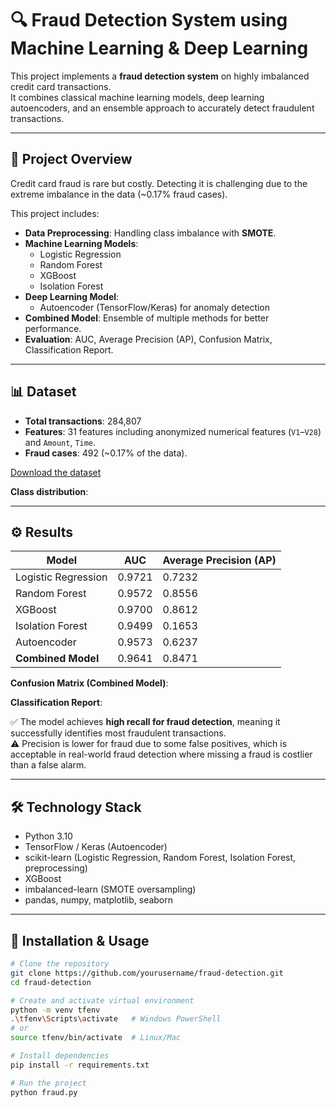 # 🔍 Fraud Detection System using Machine Learning & Deep Learning

This project implements a **fraud detection system** on highly imbalanced credit card transactions.  
It combines classical machine learning models, deep learning autoencoders, and an ensemble approach to accurately detect fraudulent transactions.

---

## 📝 Project Overview

Credit card fraud is rare but costly. Detecting it is challenging due to the extreme imbalance in the data (~0.17% fraud cases).  

This project includes:

- **Data Preprocessing**: Handling class imbalance with **SMOTE**.
- **Machine Learning Models**:
  - Logistic Regression
  - Random Forest
  - XGBoost
  - Isolation Forest
- **Deep Learning Model**:
  - Autoencoder (TensorFlow/Keras) for anomaly detection
- **Combined Model**: Ensemble of multiple methods for better performance.
- **Evaluation**: AUC, Average Precision (AP), Confusion Matrix, Classification Report.

---

## 📊 Dataset

- **Total transactions**: 284,807  
- **Features**: 31 features including anonymized numerical features (`V1`–`V28`) and `Amount`, `Time`.  
- **Fraud cases**: 492 (~0.17% of the data).
  
[Download the dataset](data/creditcard.csv)

**Class distribution**:


---

## ⚙️ Results

| Model              | AUC    | Average Precision (AP) |
|--------------------|--------|-----------------------|
| Logistic Regression | 0.9721 | 0.7232                |
| Random Forest       | 0.9572 | 0.8556                |
| XGBoost             | 0.9700 | 0.8612                |
| Isolation Forest    | 0.9499 | 0.1653                |
| Autoencoder         | 0.9573 | 0.6237                |
| **Combined Model**  | 0.9641 | 0.8471                |

**Confusion Matrix (Combined Model)**:

**Classification Report**:

✅ The model achieves **high recall for fraud detection**, meaning it successfully identifies most fraudulent transactions.  
⚠️ Precision is lower for fraud due to some false positives, which is acceptable in real-world fraud detection where missing a fraud is costlier than a false alarm.

---

## 🛠️ Technology Stack

- Python 3.10
- TensorFlow / Keras (Autoencoder)
- scikit-learn (Logistic Regression, Random Forest, Isolation Forest, preprocessing)
- XGBoost
- imbalanced-learn (SMOTE oversampling)
- pandas, numpy, matplotlib, seaborn

---

## 🚀 Installation & Usage

```bash
# Clone the repository
git clone https://github.com/yourusername/fraud-detection.git
cd fraud-detection

# Create and activate virtual environment
python -m venv tfenv
.\tfenv\Scripts\activate   # Windows PowerShell
# or
source tfenv/bin/activate  # Linux/Mac

# Install dependencies
pip install -r requirements.txt

# Run the project
python fraud.py
